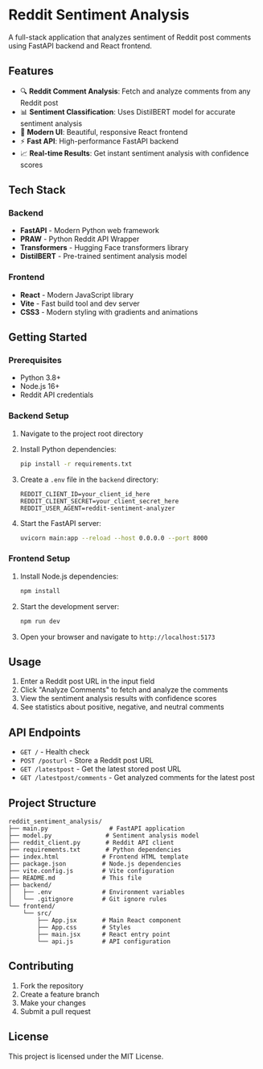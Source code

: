# Reddit Sentiment Analysis

A full-stack application that analyzes sentiment of Reddit post comments using FastAPI backend and React frontend.

## Features

- 🔍 **Reddit Comment Analysis**: Fetch and analyze comments from any Reddit post
- 📊 **Sentiment Classification**: Uses DistilBERT model for accurate sentiment analysis
- 🎨 **Modern UI**: Beautiful, responsive React frontend
- ⚡ **Fast API**: High-performance FastAPI backend
- 📈 **Real-time Results**: Get instant sentiment analysis with confidence scores

## Tech Stack

### Backend
- **FastAPI** - Modern Python web framework
- **PRAW** - Python Reddit API Wrapper
- **Transformers** - Hugging Face transformers library
- **DistilBERT** - Pre-trained sentiment analysis model

### Frontend
- **React** - Modern JavaScript library
- **Vite** - Fast build tool and dev server
- **CSS3** - Modern styling with gradients and animations

## Getting Started

### Prerequisites
- Python 3.8+
- Node.js 16+
- Reddit API credentials

### Backend Setup

1. Navigate to the project root directory
2. Install Python dependencies:
   ```bash
   pip install -r requirements.txt
   ```

3. Create a `.env` file in the `backend` directory:
   ```env
   REDDIT_CLIENT_ID=your_client_id_here
   REDDIT_CLIENT_SECRET=your_client_secret_here
   REDDIT_USER_AGENT=reddit-sentiment-analyzer
   ```

4. Start the FastAPI server:
   ```bash
   uvicorn main:app --reload --host 0.0.0.0 --port 8000
   ```

### Frontend Setup

1. Install Node.js dependencies:
   ```bash
   npm install
   ```

2. Start the development server:
   ```bash
   npm run dev
   ```

3. Open your browser and navigate to `http://localhost:5173`

## Usage

1. Enter a Reddit post URL in the input field
2. Click "Analyze Comments" to fetch and analyze the comments
3. View the sentiment analysis results with confidence scores
4. See statistics about positive, negative, and neutral comments

## API Endpoints

- `GET /` - Health check
- `POST /posturl` - Store a Reddit post URL
- `GET /latestpost` - Get the latest stored post URL
- `GET /latestpost/comments` - Get analyzed comments for the latest post

## Project Structure

```
reddit_sentiment_analysis/
├── main.py                 # FastAPI application
├── model.py               # Sentiment analysis model
├── reddit_client.py       # Reddit API client
├── requirements.txt       # Python dependencies
├── index.html            # Frontend HTML template
├── package.json          # Node.js dependencies
├── vite.config.js        # Vite configuration
├── README.md             # This file
├── backend/
│   ├── .env              # Environment variables
│   └── .gitignore        # Git ignore rules
└── frontend/
    └── src/
        ├── App.jsx       # Main React component
        ├── App.css       # Styles
        ├── main.jsx      # React entry point
        └── api.js        # API configuration
```

## Contributing

1. Fork the repository
2. Create a feature branch
3. Make your changes
4. Submit a pull request

## License

This project is licensed under the MIT License.
